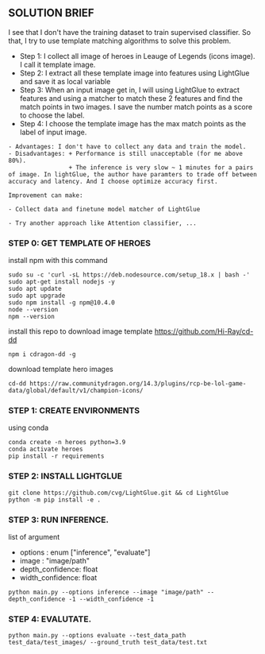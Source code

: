 ## SOLUTION BRIEF

I see that I don't have the training dataset to train supervised classifier. So that, I try to use template matching algorithms to solve this problem.

- Step 1: I collect all image of heroes in Leauge of Legends (icons image). I call it template image.
- Step 2: I extract all these template image into features using LightGlue and save it as local variable 
- Step 3: When an input image get in, I will using LightGlue to extract features and using a matcher to match these 2 features and find the match points in two images. I save the number match points as a score to choose the label.
- Step 4: I choose the template image has the max match points as the label of input image.

```
- Advantages: I don't have to collect any data and train the model.
- Disadvantages: + Performance is still unacceptable (for me above 80%). 
                 + The inference is very slow ~ 1 minutes for a pairs of image. In lightGlue, the author have paramters to trade off between accuracy and latency. And I choose optimize accuracy first.  
```

```
Improvement can make:

- Collect data and finetune model matcher of LightGlue

- Try another approach like Attention classifier, ...

```

### STEP 0: GET TEMPLATE OF HEROES

install npm with this command
```
sudo su -c 'curl -sL https://deb.nodesource.com/setup_18.x | bash -'
sudo apt-get install nodejs -y
sudo apt update
sudo apt upgrade
sudo npm install -g npm@10.4.0
node --version
npm --version
```

install this repo to download image template https://github.com/Hi-Ray/cd-dd
```
npm i cdragon-dd -g
```

download template hero images
```
cd-dd https://raw.communitydragon.org/14.3/plugins/rcp-be-lol-game-data/global/default/v1/champion-icons/
```

### STEP 1: CREATE ENVIRONMENTS

using conda
```
conda create -n heroes python=3.9
conda activate heroes
pip install -r requirements
```

### STEP 2: INSTALL LIGHTGLUE

```
git clone https://github.com/cvg/LightGlue.git && cd LightGlue
python -m pip install -e .
```

### STEP 3: RUN INFERENCE.
list of argument
- options : enum ["inference", "evaluate"]
- image : "image/path"
- depth_confidence: float
- width_confidence: float

```
python main.py --options inference --image "image/path" --depth_confidence -1 --width_confidence -1
```

### STEP 4: EVALUTATE.

```
python main.py --options evaluate --test_data_path test_data/test_images/ --ground_truth test_data/test.txt
```
